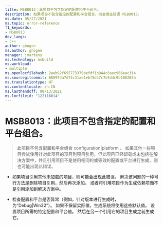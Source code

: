 ```yaml
---
title: MSB8013：此项目不包含指定的配置和平台组合。
description: 如果项目不包含指定的配置和平台组合，则会发生错误 MSB8013。
ms.date: 05/27/2021
ms.topic: error-reference
f1_keywords:
- MSB8013
dev_langs:
- C++
author: ghogen
ms.author: ghogen
manager: jmartens
ms.technology: msbuild
ms.workload:
- multiple
ms.openlocfilehash: 2aeb92f695773379befdf1b844c8aec966eac314
ms.sourcegitcommit: 68897da7d74c31ae1ebf5d47c7b5ddc9b108265b
ms.translationtype: HT
ms.contentlocale: zh-CN
ms.lasthandoff: 08/13/2021
ms.locfileid: "122116014"
---
```

# <a name="msb8013-this-project-doesnt-contain-the-configuration-and-platform-combination-specified"></a>MSB8013：此项目不包含指定的配置和平台组合。

> 此项目不包含配置和平台组合 configuration&vert;platform 。 如果其他一些项目尝试使用针对此项目的项目到项目引用，但此项目已经卸载或未包括在解决方案中，并且引用项目不是使用相同的或等效的配置或平台进行生成，则也可能出现此错误。

- 如果项目引用其他未加载的项目，则可能会出现此错误。 解决该问题的一种可行方法是删除项目引用，然后再次添加。 或者将引用项目作为生成依赖项而不是引用添加到解决方案中。

- 检查配置和平台是否异常（例如，针对版本进行生成时，为“Debug|Win32”）。 如果不保留实际值，生成系统将使用这些默认值。 设置项目所需的特定配置和平台值。 然后在另一个引用它的项目生成之前生成它。

